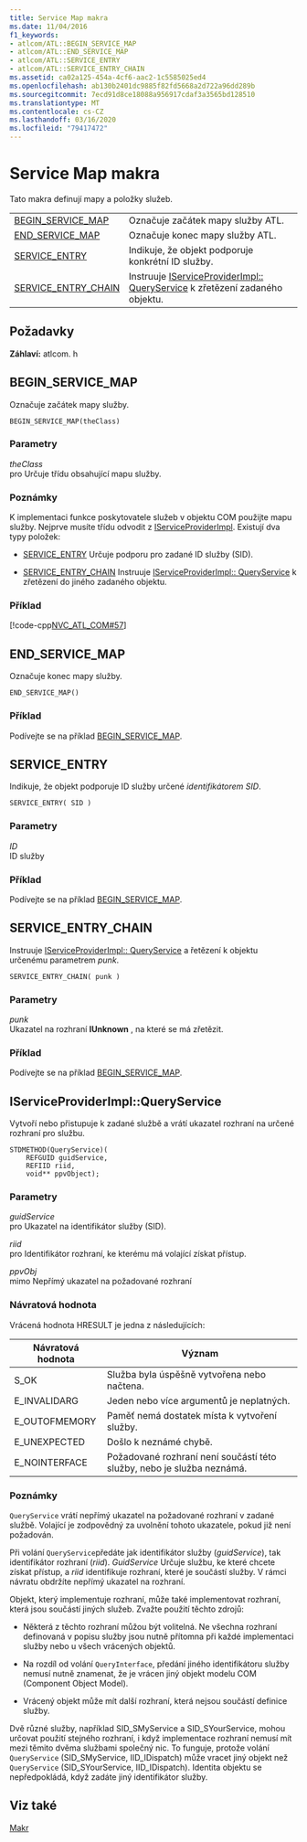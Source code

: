 ```yaml
---
title: Service Map makra
ms.date: 11/04/2016
f1_keywords:
- atlcom/ATL::BEGIN_SERVICE_MAP
- atlcom/ATL::END_SERVICE_MAP
- atlcom/ATL::SERVICE_ENTRY
- atlcom/ATL::SERVICE_ENTRY_CHAIN
ms.assetid: ca02a125-454a-4cf6-aac2-1c5585025ed4
ms.openlocfilehash: ab130b2401dc9885f82fd5668a2d722a96dd289b
ms.sourcegitcommit: 7ecd91d8ce18088a956917cdaf3a3565bd128510
ms.translationtype: MT
ms.contentlocale: cs-CZ
ms.lasthandoff: 03/16/2020
ms.locfileid: "79417472"
---
```

# <a name="service-map-macros"></a>Service Map makra

Tato makra definují mapy a položky služeb.

|||
|-|-|
|[BEGIN_SERVICE_MAP](#begin_service_map)|Označuje začátek mapy služby ATL.|
|[END_SERVICE_MAP](#end_service_map)|Označuje konec mapy služby ATL.|
|[SERVICE_ENTRY](#service_entry)|Indikuje, že objekt podporuje konkrétní ID služby.|
|[SERVICE_ENTRY_CHAIN](#service_entry_chain)|Instruuje [IServiceProviderImpl:: QueryService](#queryservice) k zřetězení zadaného objektu.|

## <a name="requirements"></a>Požadavky

**Záhlaví:** atlcom. h

##  <a name="begin_service_map"></a>BEGIN_SERVICE_MAP

Označuje začátek mapy služby.

```
BEGIN_SERVICE_MAP(theClass)
```

### <a name="parameters"></a>Parametry

*theClass*<br/>
pro Určuje třídu obsahující mapu služby.

### <a name="remarks"></a>Poznámky

K implementaci funkce poskytovatele služeb v objektu COM použijte mapu služby. Nejprve musíte třídu odvodit z [IServiceProviderImpl](../../atl/reference/iserviceproviderimpl-class.md). Existují dva typy položek:

- [SERVICE_ENTRY](#service_entry)   Určuje podporu pro zadané ID služby (SID).

- [SERVICE_ENTRY_CHAIN](#service_entry_chain)   Instruuje [IServiceProviderImpl:: QueryService](#queryservice) k zřetězení do jiného zadaného objektu.

### <a name="example"></a>Příklad

[!code-cpp[NVC_ATL_COM#57](../../atl/codesnippet/cpp/service-map-macros_1.h)]

##  <a name="end_service_map"></a>END_SERVICE_MAP

Označuje konec mapy služby.

```
END_SERVICE_MAP()
```

### <a name="example"></a>Příklad

Podívejte se na příklad [BEGIN_SERVICE_MAP](#begin_service_map).

##  <a name="service_entry"></a>SERVICE_ENTRY

Indikuje, že objekt podporuje ID služby určené *identifikátorem SID*.

```
SERVICE_ENTRY( SID )
```

### <a name="parameters"></a>Parametry

*ID*<br/>
ID služby

### <a name="example"></a>Příklad

Podívejte se na příklad [BEGIN_SERVICE_MAP](#begin_service_map).

##  <a name="service_entry_chain"></a>SERVICE_ENTRY_CHAIN

Instruuje [IServiceProviderImpl:: QueryService](#queryservice) a řetězení k objektu určenému parametrem *punk*.

```
SERVICE_ENTRY_CHAIN( punk )
```

### <a name="parameters"></a>Parametry

*punk*<br/>
Ukazatel na rozhraní **IUnknown** , na které se má zřetězit.

### <a name="example"></a>Příklad

Podívejte se na příklad [BEGIN_SERVICE_MAP](#begin_service_map).

##  <a name="queryservice"></a>IServiceProviderImpl::QueryService

Vytvoří nebo přistupuje k zadané službě a vrátí ukazatel rozhraní na určené rozhraní pro službu.

```
STDMETHOD(QueryService)(
    REFGUID guidService,
    REFIID riid,
    void** ppvObject);
```

### <a name="parameters"></a>Parametry

*guidService*<br/>
pro Ukazatel na identifikátor služby (SID).

*riid*<br/>
pro Identifikátor rozhraní, ke kterému má volající získat přístup.

*ppvObj*<br/>
mimo Nepřímý ukazatel na požadované rozhraní

### <a name="return-value"></a>Návratová hodnota

Vrácená hodnota HRESULT je jedna z následujících:

|Návratová hodnota|Význam|
|------------------|-------------|
|S_OK|Služba byla úspěšně vytvořena nebo načtena.|
|E_INVALIDARG|Jeden nebo více argumentů je neplatných.|
|E_OUTOFMEMORY|Paměť nemá dostatek místa k vytvoření služby.|
|E_UNEXPECTED|Došlo k neznámé chybě.|
|E_NOINTERFACE|Požadované rozhraní není součástí této služby, nebo je služba neznámá.|

### <a name="remarks"></a>Poznámky

`QueryService` vrátí nepřímý ukazatel na požadované rozhraní v zadané službě. Volající je zodpovědný za uvolnění tohoto ukazatele, pokud již není požadován.

Při volání `QueryService`předáte jak identifikátor služby (*guidService*), tak identifikátor rozhraní (*riid*). *GuidService* Určuje službu, ke které chcete získat přístup, a *riid* identifikuje rozhraní, které je součástí služby. V rámci návratu obdržíte nepřímý ukazatel na rozhraní.

Objekt, který implementuje rozhraní, může také implementovat rozhraní, která jsou součástí jiných služeb. Zvažte použití těchto zdrojů:

- Některá z těchto rozhraní můžou být volitelná. Ne všechna rozhraní definovaná v popisu služby jsou nutně přítomna při každé implementaci služby nebo u všech vrácených objektů.

- Na rozdíl od volání `QueryInterface`, předání jiného identifikátoru služby nemusí nutně znamenat, že je vrácen jiný objekt modelu COM (Component Object Model).

- Vrácený objekt může mít další rozhraní, která nejsou součástí definice služby.

Dvě různé služby, například SID_SMyService a SID_SYourService, mohou určovat použití stejného rozhraní, i když implementace rozhraní nemusí mít mezi těmito dvěma službami společný nic. To funguje, protože volání `QueryService` (SID_SMyService, IID_IDispatch) může vracet jiný objekt než `QueryService` (SID_SYourService, IID_IDispatch). Identita objektu se nepředpokládá, když zadáte jiný identifikátor služby.

## <a name="see-also"></a>Viz také

[Makr](../../atl/reference/atl-macros.md)
